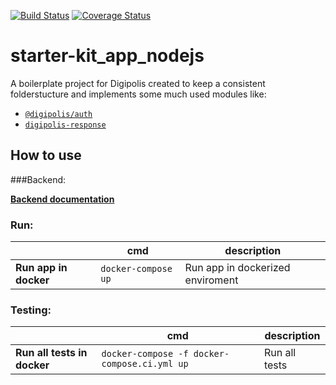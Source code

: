 [![Build
Status](https://travis-ci.com/digipolisantwerp/starter-kit_app_nodejs.svg?branch=master)](https://travis-ci.com/digipolisantwerp/starter-kit_app_nodejs)
[![Coverage Status](https://coveralls.io/repos/github/digipolisantwerp/starter-kit_app_nodejs/badge.svg?branch=master)](https://coveralls.io/github/digipolisantwerp/starter-kit_app_nodejs?branch=master)
# starter-kit_app_nodejs

A boilerplate project for Digipolis created to keep a consistent folderstucture and implements some much used modules like:

-  [`@digipolis/auth`](https://github.com/digipolisantwerp/auth_module_nodejs)
-  [`digipolis-response`](https://www.npmjs.com/package/digipolis-response)

## How to use

###Backend:

 **[Backend documentation](backend/README.md)**

### Run:
|   |  cmd |  description |  
|---|---|---|
|**Run app in docker**| `docker-compose up`|Run app in dockerized enviroment|


### Testing:
|   |  cmd |  description |  
|---|---|---|
|   **Run all tests in docker** | `docker-compose -f docker-compose.ci.yml up`| Run all tests 
